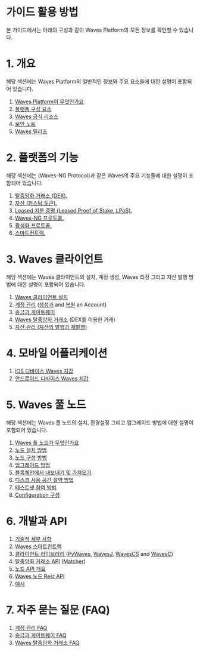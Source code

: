 # 가이드 활용 방법

본 가이드에서는 아래의 구성과 같이 Waves Platform의 모든 정보를 확인할 수 있습니다.

# 1. 개요

해당 섹션에는 Waves Platform의 일반적인 정보와 주요 요소들에 대한 설명이 포함되어 있습니다.

1. [Waves Platform이 무엇인가요](/README.md)
2. [플랫폼 구성 요소](/overview/platform-components.md)
3. [Waves 공식 리소스](/overview/waves-official-resources.md)
4. [보안 노트](/overview/security-notes.md)
5. [Waves 릴리즈](/overview/waves-releases.md)

# 2. 플랫폼의 기능

해당 섹션에는 \(Waves-NG Protocol\)과 같은 Waves의 주요 기능들에 대한 설명이 포함되어 있습니다.

1. [탈중앙화 거래소 \(DEX\).](/platform-features/decentralized-cryptocurrency-exchange-dex.md)
2. [자산 \(커스텀 토큰\).](/platform-features/assets-custom-tokens.md)
3. [Leased 지분 증명 \(Leased Proof of Stake, LPoS\).](/platform-features/leased-proof-of-stake-lpos.md)
4. [Waves-NG 프로토콜.](/platform-features/waves-ng-protocol.md)
5. [활성화 프로토콜.](/platform-features/activation-protocol.md)
6. [스마트컨트랙.](/platform-features/smart-contracts.md)

# 3. Waves 클라이언트

해당 섹션에는 Waves 클라이언트의 설치, 계정 생성, Waves 리징 그리고 자산 발행 방법에 대한 설명이 포함되어 있습니다.

1. [Waves 클라이언트 설치](/waves-client/install-waves-client.md)
2. [계정 관리](/waves-client/account-management.md) \([생성과](/waves-client/account-management/creating-an-account.md) and [복원](/waves-client/account-management/restore-an-account.md) an Account\)
3. [송금과 게이트웨이](/waves-client/wallet-management.md)
4. [Waves 탈중앙화 거래소](/waves-client/waves-dex.md) \(DEX를 이용한 거래\)
5. [자산 관리 \(자산의 발행과 재발행\)](/waves-client/assets-management.md)

# 4. 모바일 어플리케이션

1. [iOS 디바이스 Waves 지갑](/mobile-apps/iOS.md)
2. [안드로이드 디바이스 Waves 지갑](/mobile-apps/android.md)

# 5. Waves 풀 노드

해당 섹션에는 Waves 풀 노드의 설치, 환경설정 그리고 업그레이드 방법에 대한 설명이 포함되어 있습니다.

1. [Waves 풀 노드가 무엇인가요](/waves-full-node/what-is-a-full-node.md)
2. [노드 설치 방법](/waves-full-node/how-to-install-a-node/how-to-install-a-node.md)
3. [노드 구성 방법](/waves-full-node/how-to-configure-a-node.md)
4. [업그레이드 방법](/waves-full-node/upgrading.md)
5. [블록체인에서 내보내기 및 가져오기](/waves-full-node/export-and-import-from-the-blockchain.md)
6. [디스크 사용 공간 절약 방법](/waves-full-node/reducing-disk-space-usage.md)
7. [테스트넷 참여 방법](/waves-full-node/joining-testnet.md)
8. [Configuration 구성](/waves-full-node/configuration.md)

# 6. 개발과 API

1. [기술적 세부 사항](/technical-details/technical-details.md)
2. [Waves 스마트컨트랙](/technical-details/waves-contracts-language-description.md)
3. [클라이언트 라이브러리 ](/development-and-api/client-libraries.md)\([PyWaves](/development-and-api/client-libraries/pywaves.md), [WavesJ](/development-and-api/client-libraries/wavesj.md), [WavesCS](/development-and-api/client-libraries/wavescs.md) and [WavesC](/development-and-api/client-libraries/waves-c.md)\)
4. [탈중앙화 거래소 API](/development-and-api/dex-api.md) \([Matcher](/development-and-api/dex-api/matcher.md)\)
5. [노드 API 개요](https://legacy.gitbook.com/book/waves-platform/wavesdocs/edit#)
6. [Waves 노드 Rest API](/development-and-api/waves-node-rest-api.md)
7. [예시](/development-and-api/examples.md)

# 7. 자주 묻는 질문 \(FAQ\)

1. [계정 관리 FAQ](/frequently-asked-questions-faq/account-management-faq.md)
2. [송금과 게이트웨이 FAQ](/frequently-asked-questions-faq/transfers-and-gateways-faq.md)
3. [Waves 탈중앙화 거래소 FAQ](/frequently-asked-questions-faq/waves-dex-faq.md)
